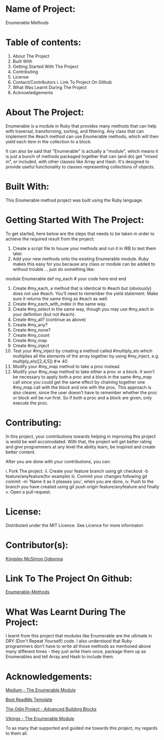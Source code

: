 # Name of Project: 

Enumerable Methods

# Table of contents:

1. About The Project
2. Built With
3. Getting Started With The Project
4. Contributing
5. License
6. Contact/Contributors
  i. Link To Project On Github
7. What Was Learnt During The Project  
8. Acknowledgements

# About The Project:

Enumerable is a module in Ruby that provides many methods that can help with traversal, transforming, sorting, and filtering. Any class that can implement the #each method can use Enumerable methods, which will then yield each item in the collection to a block.

It can also be said that "Enumerable" is actually a "module", which means it is just a bunch of methods packaged together that can (and do) get "mixed in", or included, with other classes like Array and Hash. It's designed to provide useful functionality to classes representing collections of objects.

# Built With:

This Enumerable method project was built using the Ruby language.

# Getting Started With The Project:

To get started, here below are the steps that needs to be taken in order to achieve the required result from the project:

1. Create a script file to house your methods and run it in IRB to test them later.
2. Add your new methods onto the existing Enumerable module. Ruby makes this easy for you because any class or module can be added to without trouble … just do something like:
  
  module Enumerable
    def my_each
      # your code here
    end
  end

1. Create #my_each, a method that is identical to #each but (obviously) does not use #each. You’ll need to remember the yield statement. Make sure it returns the same thing as #each as well.
2. Create #my_each_with_index in the same way.
3. Create #my_select in the same way, though you may use #my_each in your definition (but not #each).
4. Create #my_all? (continue as above)
5. Create #my_any?
6. Create #my_none?
7. Create #my_count
8. Create #my_map
9. Create #my_inject
10. Test your #my_inject by creating a method called #multiply_els which multiplies all the elements of the array together by using #my_inject, e.g. multiply_els([2,4,5]) #=> 40
11. Modify your #my_map method to take a proc instead.
12. Modify your #my_map method to take either a proc or a block. It won’t be necessary to apply both a proc and a block in the same #my_map call since you could get the same effect by chaining together one #my_map call with the block and one with the proc. This approach is also clearer, since the user doesn’t have to remember whether the proc or block will be run first. So if both a proc and a block are given, only execute the proc.

# Contributing:

In this project, your contributions towards helping in improving this project is woild be well accomodated. With that, the project will get better rating and give programmers at any level the ability learn, be inspired and create better content.

After you are done with your contributions, you can: 

i.   Fork The project.
ii.  Create your feature branch using git checkout -b feature/anyfeature(for example)
iii. Commit your changes following git commit -m 'Name it as it pleases you', when you are done,
iv.  Push to the branch you have created using git push origin feature/anyfeature and finally
v.   Open a pull request.

# License:

Distributed under the MIT Licence. See Licence for more informaton

# Contributor(s):

[Kingsley McSimon Ogbonna](https://github.com/KingsleyMcSimon) 

# Link To The Project On Github:

[Enumerable-Methods](https://github.com/KingsleyMcSimon/Enumerable-Methods)

# What Was Learnt During The Project:

I learnt from this project that modules like Enumerable are the ultimate in DRY (Don't Repeat Yourself) code. I also understood that Ruby programmers don't have to write all those methods as mentioned above many different times - they just write them once, package them up as Enumerables and tell Array and Hash to include them.

# Acknowledgements:

[Medium - The Enumerable Module](https://medium.com/yello-offline/ruby-the-enumerable-module-under-the-hood-some-caveats-f640ce39a07d)

[Best ReadMe Template](https://github.com/othneildrew/Best-README-Template)

[The Odin Project - Advanced Building Blocks](https://www.theodinproject.com/courses/ruby-programming/lessons/advanced-building-blocks)

[Vikings - The Enumerable Module ](https://www.vikingcodeschool.com/falling-in-love-with-ruby/the-enumerable-module)

To as many that supported and guided me towards this project, my regards to them all.
